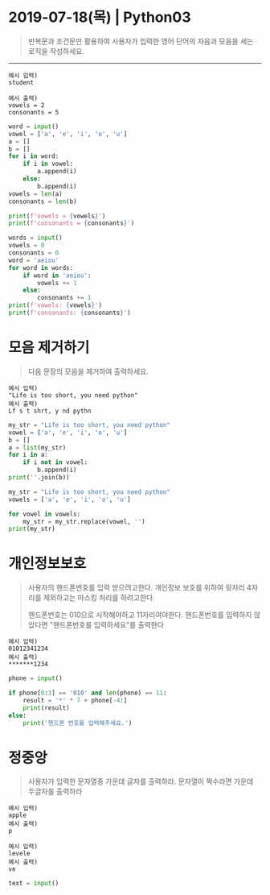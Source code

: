 # 2019-07-18(목) | Python03

> 반복문과 조건문만 활용하여 사용자가 입력한 영어 단어의 자음과 모음을 세는 로직을 작성하세요.

------

```
예시 입력)
student

예시 출력)
vowels = 2
consonants = 5
```

``` python
word = input()
vowel = ['a', 'e', 'i', 'o', 'u']
a = []
b = []
for i in word:
    if i in vowel:
        a.append(i)
    else:
        b.append(i)
vowels = len(a)
consonants = len(b)

print(f'vowels = {vowels}')
print(f'consonants = {consonants}')
```

``` python
words = input()
vowels = 0
consonants = 0
word = 'aeiou'
for word in words:
    if word in 'aeiou':
        vowels += 1
    else:
        consonants += 1
print(f'vowels: {vowels}')
print(f'consonants: {consonants}')
```

# 모음 제거하기

> 다음 문장의 모음을 제거하여 출력하세요.

```
예시 입력)
"Life is too short, you need python"
예시 출력)
Lf s t shrt, y nd pythn
```

``` python
my_str = "Life is too short, you need python"
vowel = ['a', 'e', 'i', 'o', 'u']
b = []
a = list(my_str)
for i in a:
    if i not in vowel:
        b.append(i)
print(''.join(b))
```

``` python
my_str = "Life is too short, you need python"
vowels = ['a', 'e', 'i', 'o', 'u']

for vowel in vowels:
    my_str = my_str.replace(vowel, '')
print(my_str)
```

# 개인정보보호

> 사용자의 핸드폰번호를 입력 받으려고한다. 개인정보 보호를 위하여 뒷자리 4자리를 제외하고는 마스킹 처리를 하려고한다.
>
> 핸드폰번호는 010으로 시작해야하고 11자리여야한다. 핸드폰번호를 입력하지 않았다면 "핸드폰번호를 입력하세요"를 출력한다

```
예시 입력)
01012341234
예시 출력)
*******1234
```

``` python
phone = input()

if phone[0:3] == '010' and len(phone) == 11:
    result = '*' * 7 + phone[-4:]
    print(result)
else:
    print('핸드폰 번호를 입력해주세요.')
```

# 정중앙

> 사용자가 입력한 문자열중 가운데 글자를 출력하라. 문자열이 짝수라면 가운데 두글자를 출력하라

```
예시 입력)
apple 
예시 출력)
p

예시 입력)
levele
예시 출력)
ve
```

``` python
text = input()
```


